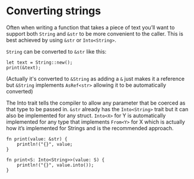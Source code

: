 # Converting strings

Often when writing a function that takes a piece of text you’ll want to support both `String` and `&str` to be more convenient to the caller. This is best achieved by using `&str` or `Into<String>`. 

`String` can be converted to `&str` like this:
```rust,ignore,does_not_compile
let text = String::new();
print(&text);
``` 
(Actually it's converted to `&String` as adding a `&` just makes it a reference but `&String` implements `AsRef<str>` allowing it to be automatically converted)

The Into trait tells the compiler to allow any parameter that be coerced as that type to be passed in. `&str` already has the `Into<String>` trait but it can also be implemented for any struct. `Into<X>` for Y is automatically implemented for any type that implements `From<Y>` for X which is actually how it’s implemented for Strings and is the recommended approach. 

```rust,ignore,does_not_compile
fn print(value: &str) { 
	println!("{}", value;
}

fn print<S: Into<String>>(value: S) { 
	println!("{}", value.into());
}
```
